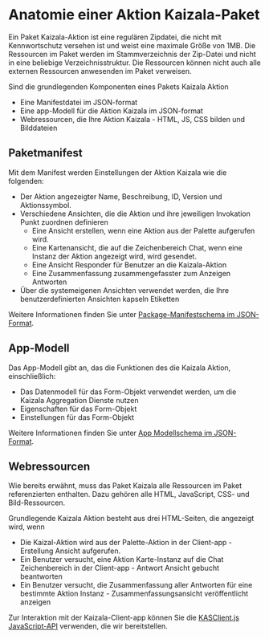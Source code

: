 # <a name="anatomy-of-a-kaizala-action-package"></a>Anatomie einer Aktion Kaizala-Paket

Ein Paket Kaizala-Aktion ist eine regulären Zipdatei, die nicht mit Kennwortschutz versehen ist und weist eine maximale Größe von 1MB. Die Ressourcen im Paket werden im Stammverzeichnis der Zip-Datei und nicht in eine beliebige Verzeichnisstruktur. Die Ressourcen können nicht auch alle externen Ressourcen anwesenden im Paket verweisen.

Sind die grundlegenden Komponenten eines Pakets Kaizala Aktion 
*   Eine Manifestdatei im JSON-format
*   Eine app-Modell für die Aktion Kaizala im JSON-format
*   Webressourcen, die Ihre Aktion Kaizala - HTML, JS, CSS bilden und Bilddateien

## <a name="package-manifest"></a>Paketmanifest

Mit dem Manifest werden Einstellungen der Aktion Kaizala wie die folgenden:
*   Der Aktion angezeigter Name, Beschreibung, ID, Version und Aktionssymbol.
*   Verschiedene Ansichten, die die Aktion und ihre jeweiligen Invokation Punkt zuordnen definieren
    * Eine Ansicht erstellen, wenn eine Aktion aus der Palette aufgerufen wird.
    * Eine Kartenansicht, die auf die Zeichenbereich Chat, wenn eine Instanz der Aktion angezeigt wird, wird gesendet.
    * Eine Ansicht Responder für Benutzer an die Kaizala-Aktion
    * Eine Zusammenfassung zusammengefasster zum Anzeigen Antworten
*   Über die systemeigenen Ansichten verwendet werden, die Ihre benutzerdefinierten Ansichten kapseln Etiketten

Weitere Informationen finden Sie unter [Package-Manifestschema im JSON-Format](package_manifest_schema.md).

## <a name="app-model"></a>App-Modell

Das App-Modell gibt an, das die Funktionen des die Kaizala Aktion, einschließlich:
*   Das Datenmodell für das Form-Objekt verwendet werden, um die Kaizala Aggregation Dienste nutzen
*   Eigenschaften für das Form-Objekt
*   Einstellungen für das Form-Objekt

Weitere Informationen finden Sie unter [App Modellschema im JSON-Format](appModel_schema.md).

## <a name="web-resources"></a>Webressourcen

Wie bereits erwähnt, muss das Paket Kaizala alle Ressourcen im Paket referenzierten enthalten. Dazu gehören alle HTML, JavaScript, CSS- und Bild-Ressourcen.

Grundlegende Kaizala Aktion besteht aus drei HTML-Seiten, die angezeigt wird, wenn
*   Die Kaizal-Aktion wird aus der Palette-Aktion in der Client-app - Erstellung Ansicht aufgerufen.
*   Ein Benutzer versucht, eine Aktion Karte-Instanz auf die Chat Zeichenbereich in der Client-app - Antwort Ansicht gebucht beantworten
*   Ein Benutzer versucht, die Zusammenfassung aller Antworten für eine bestimmte Aktion Instanz - Zusammenfassungsansicht veröffentlicht anzeigen

Zur Interaktion mit der Kaizala-Client-app können Sie die [KASClient.js JavaScript-API](KASClient/README.md) verwenden, die wir bereitstellen.


